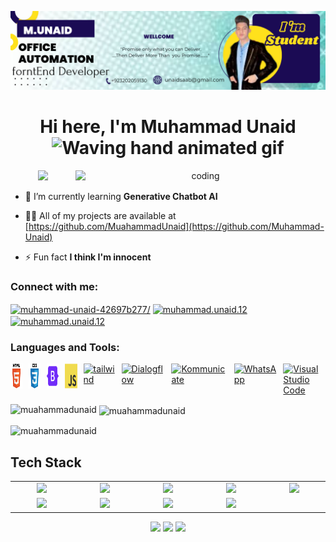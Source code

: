 ![logo](https://github.com/MuahammadUnaid/MuahammadUnaid/blob/main/unaid-baner.png)
<body>
  
  <div align="center">
    <h1> Hi here, I'm Muhammad Unaid 
	    <img src="https://raw.githubusercontent.com/nixin72/nixin72/master/wave.gif" 
         alt="Waving hand animated gif" height="45" width="45" />
	    <a href="https://github.com/MuahammadUnaid/my_project1"></h1>
  </div>	

 <p align="center">
<a href="https://github.com/MuahammadUnaid"><img src="https://readme-typing-svg.herokuapp.com/?lines=Front+End+Developer;Generative+Ai+chat+bot+Developer&font=Roboto&size=26&duration=3500&pause=500&center=true&width=500&height=50&color=eab676"></a>
	


<img align="right" alt="coding" width="400" src="https://user-images.githubusercontent.com/55389276/140866485-8fb1c876-9a8f-4d6a-98dc-08c4981eaf70.gif">



- 🌱 I’m currently learning **Generative Chatbot AI**

- 👨‍💻 All of my projects are available at [https://github.com/MuahammadUnaid](https://github.com/Muhammad-Unaid)

- ⚡ Fun fact **I think I'm innocent**

<h3 align="left">Connect with me:</h3>
<p align="left">
<a href="https://linkedin.com/in/muhammad-unaid-42697b277/" target="blank"><img align="center" src="https://raw.githubusercontent.com/rahuldkjain/github-profile-readme-generator/master/src/images/icons/Social/linked-in-alt.svg" alt="muhammad-unaid-42697b277/" height="30" width="40" /></a>
<a href="https://fb.com/muhammad.unaid.12" target="blank"><img align="center" src="https://raw.githubusercontent.com/rahuldkjain/github-profile-readme-generator/master/src/images/icons/Social/facebook.svg" alt="muhammad.unaid.12" height="30" width="40" /></a>
<a href="https://wa.me/923202059130" target="blank"><img align="center" src="https://raw.githubusercontent.com/rahuldkjain/github-profile-readme-generator/master/src/images/icons/Social/whatsapp.svg" alt="muhammad.unaid.12" height="30" width="40" /></a>
</p>

<h3 align="left">Languages and Tools:</h3>
<!-- <p align="left">  <img src="https://raw.githubusercontent.com/devicons/devicon/master/icons/bootstrap/bootstrap-plain-wordmark.svg" alt="bootstrap" width="40" height="40"/> 
	 <img src="https://raw.githubusercontent.com/devicons/devicon/master/icons/css3/css3-original-wordmark.svg" alt="css3" width="40" height="40"/>
	<a href="https://www.w3.org/html/" target="_blank" rel="noreferrer"> <img src="https://raw.githubusercontent.com/devicons/devicon/master/icons/html5/html5-original-wordmark.svg" alt="html5" width="40" height="40"/> </a>
	<a href="https://developer.mozilla.org/en-US/docs/Web/JavaScript" target="_blank" rel="noreferrer"> <img src="https://raw.githubusercontent.com/devicons/devicon/master/icons/javascript/javascript-original.svg" alt="javascript" width="40" height="40"/> </a>
	<a href="https://www.photoshop.com/en" target="_blank" rel="noreferrer"> <img src="https://raw.githubusercontent.com/devicons/devicon/master/icons/photoshop/photoshop-line.svg" alt="photoshop" width="40" height="40"/> </a> <a href="https://tailwindcss.com/" target="_blank" rel="noreferrer">
		<img src="https://www.vectorlogo.zone/logos/tailwindcss/tailwindcss-icon.svg" alt="tailwind" width="40" height="40"/> </a> -->
  <div style="display: flex; gap: 10px;">
  <a href="https://www.w3.org/html/" target="_blank" rel="noreferrer">
    <img src="https://raw.githubusercontent.com/devicons/devicon/master/icons/html5/html5-original-wordmark.svg" alt="html5" width="40" height="40"/>
  </a>
  
  <a href="https://developer.mozilla.org/en-US/docs/Web/CSS" target="_blank" rel="noreferrer">
    <img src="https://raw.githubusercontent.com/devicons/devicon/master/icons/css3/css3-original-wordmark.svg" alt="css3" width="40" height="40"/>
  </a>

   <a href="https://getbootstrap.com/" target="_blank" rel="noreferrer">
    <img src="https://raw.githubusercontent.com/devicons/devicon/master/icons/bootstrap/bootstrap-plain.svg" alt="bootstrap" width="40" height="40"/>
  </a>
  
  <a href="https://developer.mozilla.org/en-US/docs/Web/JavaScript" target="_blank" rel="noreferrer">
    <img src="https://raw.githubusercontent.com/devicons/devicon/master/icons/javascript/javascript-original.svg" alt="javascript" width="40" height="40"/>
  </a>
  
  <a href="https://tailwindcss.com/" target="_blank" rel="noreferrer">
    <img src="https://www.vectorlogo.zone/logos/tailwindcss/tailwindcss-icon.svg" alt="tailwind" width="40" height="40"/>
  </a>
   <!-- Dialogflow -->
  <a href="https://dialogflow.cloud.google.com/" target="_blank" rel="noreferrer">
    <img src="https://e7.pngegg.com/pngimages/72/731/png-clipart-dialogflow-chatbot-conversation-google-natural-language-processing-google-angle-rectangle.png" alt="Dialogflow" width="40" height="40"/>
  </a>

  <!-- Kommunicate -->
  <a href="https://www.kommunicate.io/" target="_blank" rel="noreferrer">
    <img src="https://blogger.googleusercontent.com/img/b/R29vZ2xl/AVvXsEjHhuVvBH2z4ldOt7yNj6DrXCfslbSShkzRBx9mC4fCzzE0vG3KMi5t6rpLAiumrAxNGlXsDvfnJ6yUbQODLL-Tl1VqC4V3hZHIDHCDhPt6uWunyll9DXy3COt0krzPtM4pRB0lU7Um3Ug/s1600/dialogflow+logo.png" alt="Kommunicate" width="40" height="40"/>
  </a>

  <!-- WhatsApp Bot -->
  <a href="https://www.whatsapp.com/" target="_blank" rel="noreferrer">
    <img src="https://upload.wikimedia.org/wikipedia/commons/6/6b/WhatsApp.svg" alt="WhatsApp" width="40" height="40"/>
  </a>

  <!-- Visual Studio Code -->
  <a href="https://code.visualstudio.com/" target="_blank" rel="noreferrer">
    <img src="https://upload.wikimedia.org/wikipedia/commons/9/9a/Visual_Studio_Code_1.35_icon.svg" alt="Visual Studio Code" width="40" height="40"/>
  </a>
</div>


</p>

<p><img align="left" src="https://github-readme-stats.vercel.app/api/top-langs?username=muahammadunaid&show_icons=true&locale=en&layout=compact" alt="muahammadunaid" /></p>

<p>&nbsp;<img align="center" src="https://github-readme-stats.vercel.app/api?username=muahammadunaid&show_icons=true&locale=en" alt="muahammadunaid" /></p>

<p><img align="center" src="https://github-readme-streak-stats.herokuapp.com/?user=muahammadunaid&" alt="muahammadunaid" /></p>
<h2>Tech Stack</h2>

<table width="100">
<tr>
    <td align='center' width="200">
        <img src="https://www.svgrepo.com/show/353648/dialogflow.svg" width="80">
    </td>

  <td align='center' width="200">
        <img src="https://upload.wikimedia.org/wikipedia/commons/thumb/c/cb/Google_Assistant_logo.svg/1200px-Google_Assistant_logo.svg.png"  width="80">
    </td>
 <td align='center' width="200">
        <img src="https://github.com/abranhe/programming-languages-logos/blob/master/src/javascript/javascript.svg" width="80">
    </td>
 <td align='center' width="200">
        <img src="https://fiverr-res.cloudinary.com/npm-assets/layout-server/fiverr-og-logo.5fd6463.png" width="100">
    </td>
 <td align='center' width="200">
        <img src="https://www.linkpicture.com/q/teachable.png">
    </td>
 
</tr>
 
<tr>
    <td align='center'>
        <img src="https://upload.wikimedia.org/wikipedia/commons/thumb/3/38/HTML5_Badge.svg/600px-HTML5_Badge.svg.png"  width="80">
    </td>
    <td align='center'>
        <img src="https://www.linkpicture.com/q/chatgpt_1.jpg" width="80">
    </td>
 <td align='center'>
        <img src="https://github.com/bestofjs/bestofjs-webui/blob/master/public/logos/vscode.svg" width="80">
    </td>
     <td align='center'>
        <img src="https://download.logo.wine/logo/Amazon_Alexa/Amazon_Alexa-Logo.wine.png">
    </td>
</tr>
 

    
</table>
</p>
<p align="center">
<a href="https://www.linkedin.com/in/muhammad-unaid-42697b277/"><img src="https://img.shields.io/badge/-Muhammad unaid?style=flat&logo=Linkedin&logoColor=white"/></a>
<a href="mailto:unaidsaab@gmail.com"><img src="#"/></a>
<a href="#"><img src="#"/></a>
 </p>
 
<br>
